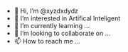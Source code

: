 - 👋 Hi, I’m @xyzdxdydz
- 👀 I’m interested in Artifical Inteligent
- 🌱 I’m currently learning ...
- 💞️ I’m looking to collaborate on ...
- 📫 How to reach me ...

<!---
xyzdxdydz/xyzdxdydz is a ✨ special ✨ repository because its `README.md` (this file) appears on your GitHub profile.
You can click the Preview link to take a look at your changes.
--->
